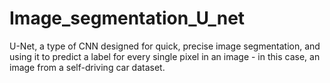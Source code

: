 # Image_segmentation_U_net
U-Net, a type of CNN designed for quick, precise image segmentation, and using it to predict a label for every single pixel in an image - in this case, an image from a self-driving car dataset. 
